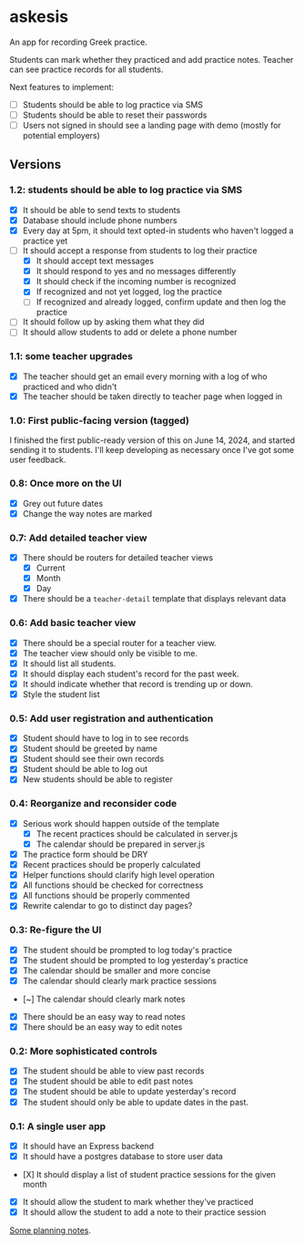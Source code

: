 # askesis

An app for recording Greek practice.

Students can mark whether they practiced and add practice notes. Teacher can see practice records for all students.

Next features to implement:


* [ ] Students should be able to log practice via SMS
* [ ] Students should be able to reset their passwords
* [ ] Users not signed in should see a landing page with demo (mostly for potential employers)

## Versions

### 1.2: students should be able to log practice via SMS

* [X] It should be able to send texts to students
* [X] Database should include phone numbers
* [X] Every day at 5pm, it should text opted-in students who haven't logged a practice yet
* [ ] It should accept a response from students to log their practice
  * [X] It should accept text messages
  * [X] It should respond to yes and no messages differently
  * [X] It should check if the incoming number is recognized
  * [X] If recognized and not yet logged, log the practice
  * [ ] If recognized and already logged, confirm update and then log the practice
* [ ] It should follow up by asking them what they did
* [ ] It should allow students to add or delete a phone number

### 1.1: some teacher upgrades

* [X] The teacher should get an email every morning with a log of who practiced and who didn't
* [X] The teacher should be taken directly to teacher page when logged in

### 1.0: First public-facing version (tagged)

I finished the first public-ready version of this on June 14, 2024, and started sending it to students. I'll keep developing as necessary once I've got some user feedback.

### 0.8: Once more on the UI

- [X] Grey out future dates
- [X] Change the way notes are marked

### 0.7: Add detailed teacher view

- [X] There should be routers for detailed teacher views
  - [X] Current
  - [X] Month
  - [X] Day
- [X] There should be a `teacher-detail` template that displays relevant data

### 0.6: Add basic teacher view

- [X] There should be a special router for a teacher view.
- [X] The teacher view should only be visible to me.
- [X] It should list all students.
- [X] It should display each student's record for the past week.
- [X] It should indicate whether that record is trending up or down.
- [X] Style the student list

### 0.5: Add user registration and authentication

- [X] Student should have to log in to see records
- [X] Student should be greeted by name
- [X] Student should see their own records
- [X] Student should be able to log out
- [X] New students should be able to register

### 0.4: Reorganize and reconsider code

- [X] Serious work should happen outside of the template
  - [X] The recent practices should be calculated in server.js
  - [X] The calendar should be prepared in server.js
- [X] The practice form should be DRY
- [X] Recent practices should be properly calculated
- [X] Helper functions should clarify high level operation
- [X] All functions should be checked for correctness
- [X] All functions should be properly commented
- [X] Rewrite calendar to go to distinct day pages?

### 0.3: Re-figure the UI

- [X] The student should be prompted to log today's practice
- [X] The student should be prompted to log yesterday's practice
- [X] The calendar should be smaller and more concise
- [X] The calendar should clearly mark practice sessions
- [~] The calendar should clearly mark notes
- [X] There should be an easy way to read notes
- [X] There should be an easy way to edit notes

### 0.2: More sophisticated controls

- [X] The student should be able to view past records
- [X] The student should be able to edit past notes
- [X] The student should be able to update yesterday's record
- [X] The student should only be able to update dates in the past.

### 0.1: A single user app

- [X] It should have an Express backend
- [X] It should have a postgres database to store user data
- [Χ] It should display a list of student practice sessions for the given month
- [X] It should allow the student to mark whether they've practiced
- [X] It should allow the student to add a note to their practice session

[Some planning notes](./planning/PLAN.md).